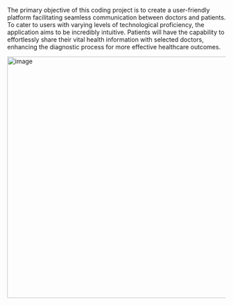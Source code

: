 The primary objective of this coding project is to create a user-friendly platform facilitating seamless communication between doctors and patients. 
To cater to users with varying levels of technological proficiency, the application aims to be incredibly intuitive. 
Patients will have the capability to effortlessly share their vital health information with selected doctors, enhancing the diagnostic process for more effective healthcare outcomes.

<img width="556" alt="image" src="https://github.com/ppate460/PatientCarePlus/assets/97317405/f1333a1d-30de-44d5-b10c-8f0939bb4bfb">
